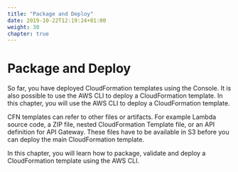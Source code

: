 ```yaml
---
title: "Package and Deploy"
date: 2019-10-22T12:19:24+01:00
weight: 30
chapter: true
---
```


# Package and Deploy

So far, you have deployed CloudFormation templates using the Console. It is also possible to use the AWS CLI to deploy a CloudFormation template. In this chapter, you will use the AWS CLI to deploy a CloudFormation template.

CFN templates can refer to other files or artifacts. For example Lambda source code, a ZIP file, nested CloudFormation Template file, or an API definition for API Gateway. 
These files have to be available in S3 before you can deploy the main CloudFormation template.

In this chapter, you will learn how to package, validate and deploy a CloudFormation template using the AWS CLI. 
